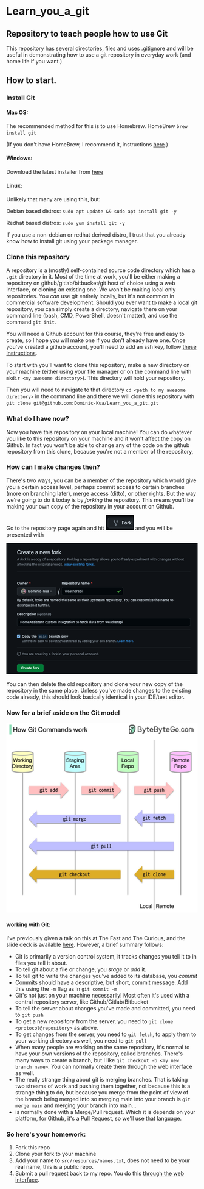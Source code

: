 # Learn_you_a_git

## Repository to teach people how to use Git

This repository has several directories, files and uses .gitignore and will be useful in demonstrating how to use a git
repository in everyday work (and home life if you want.) 


## How to start.


### Install Git
#### Mac OS:

The recommended method for this is to use Homebrew. 
HomeBrew `brew install git` 

(If you don't have HomeBrew, I recommend it, instructions [here](https://brew.sh/).) 

#### Windows:

Download the latest installer from [here](https://git-scm.com/download/win)

#### Linux: 
Unlikely that many are using this, but: 

Debian based distros: 
`sudo apt update && sudo apt install git -y`

Redhat based distros:
`sudo yum install git -y`

If you use a non-debian or redhat derived distro, I trust that you already know how to install git using your package 
manager. 


### Clone this repository
A repository is a (mostly) self-contained source code directory which has a `.git`  directory in it. Most of the time
at work, you'll be either making a repository on github/gitlab/bitbucket/git host of choice using a web interface, or 
cloning an existing one. We won't be making local only repositories. You _can_ use git entirely locally, but it's not
common in commercial software development. Should you ever want to make a local git repository, you can simply create
a directory, navigate there on your command line (bash, CMD, PowerShell, doesn't matter), and use the command
`git init`.

You will need a Github account for this course, they're free and easy to create, so I hope you will make one if you
don't already have one. Once you've created a github account, you'll need to add an ssh key, follow 
[these instructions](https://docs.github.com/en/authentication/connecting-to-github-with-ssh).

To start with you'll want to clone this repository, make a new directory on your machine (either using your file manager
or on the command line with `mkdir <my awesome directory>`). This directory will hold your repository.

Then you will need to navigate to that directory `cd <path to my awesome directory>` in the command line and there we 
will clone this repository with `git clone git@github.com:Dominic-Kua/Learn_you_a_git.git`


### What do I have now?

Now you have this repository on your local machine! You can do whatever you like to this repository on your machine and 
it won't affect the copy on Github. In fact you won't be able to change any of the code on the github repository from 
this clone, because you're not a member of the repository, 


### How can I make changes then?

There's two ways, you can be a member of the repository which would give you a certain access level, perhaps commit 
access to certain branches (more on branching later), merge access (ditto), or other rights. But the way we're going to 
do it today is by _forking_ the repository. This means you'll be making your own copy of the repository in your 
account on Github. 

Go to the repository page again and hit ![fork button](fork.png "The Fork Button") and you will be presented with 

![Fork screen](fork%20page.png "The Fork Page")

You can then delete the old repository and clone your new copy of the repository in the same place. Unless you've made 
changes to the existing code already, this should look basically identical in your IDE/text editor. 

### Now for a brief aside on the Git model
![graph of the git model](git.jpeg "A picture of the Git model")

#### working with Git: 
I've previously given a talk on this at The Fast and The Curious, and the slide deck is available 
[here](https://docs.google.com/presentation/d/1jIgWOgrlOuTkLixW-zFbF68QW_q1JEMQa7PccUIOZeo/edit?usp=sharing). However, a
brief summary follows: 

* Git is primarily a version control system, it tracks changes you tell it to in files you tell it about. 
* To tell git about a file or change, you _stage_ or _add_ it.
* To tell git to write the changes you've added to its database, you _commit_
* Commits should have a descriptive, but short, commit message. Add this using the `-m` flag as in `git commit -m`
* Git's not just on your machine necessarily! Most often it's used with a central repository server, like 
Github/Gitlab/Bitbucket
* To tell the server about changes you've made and committed, you need to `git push`
* To get a new repository from the server, you need to `git clone <protocol@repository>` as above.
* To get changes from the server, you need to `git fetch`, to apply them to your working directory as well, you need to 
`git pull`
* When many people are working on the same repository, it's normal to have your own versions of the repository, called
branches. There's many ways to create a branch, but I like `git checkout -b <my new branch name>`. You can normally 
create them through the web interface as well. 
* The really strange thing about git is merging branches. That is taking two streams of work and pushing them together,
not because this is a strange thing to do, but because you merge from the point of view of the branch being merged into 
so merging main into your branch is `git merge main` and merging your branch into main...
* is normally done with a Merge/Pull request. Which it is depends on your platform, for Github, it's a Pull Request, so 
we'll use that language. 

### So here's your homework:
1) Fork this repo
2) Clone your fork to your machine
3) Add your name to `src/resources/names.txt`, does not need to be your real name, this is a public repo.
4) Submit a pull request back to my repo. You do this [through the web interface](https://docs.github.com/en/pull-requests/collaborating-with-pull-requests/proposing-changes-to-your-work-with-pull-requests/creating-a-pull-request-from-a-fork). 
